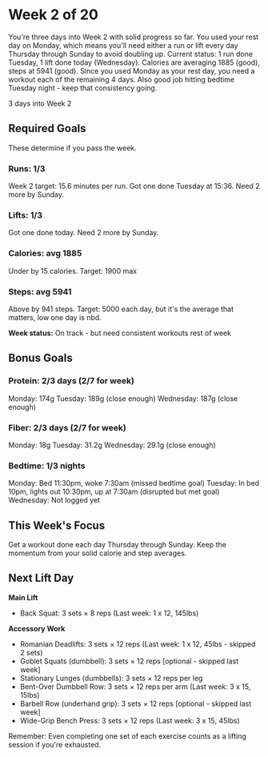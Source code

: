 # Week 2 of 20

You're three days into Week 2 with solid progress so far. You used your rest day on Monday, which means you'll need either a run or lift every day Thursday through Sunday to avoid doubling up. Current status: 1 run done Tuesday, 1 lift done today (Wednesday). Calories are averaging 1885 (good), steps at 5941 (good). Since you used Monday as your rest day, you need a workout each of the remaining 4 days. Also good job hitting bedtime Tuesday night - keep that consistency going.

3 days into Week 2

## Required Goals

These determine if you pass the week.

### Runs: 1/3

Week 2 target: 15.6 minutes per run. Got one done Tuesday at 15:36. Need 2 more by Sunday.

### Lifts: 1/3

Got one done today. Need 2 more by Sunday.

### Calories: avg 1885

Under by 15 calories. Target: 1900 max

### Steps: avg 5941

Above by 941 steps. Target: 5000 each day, but it's the average that matters, low one day is nbd.

**Week status:** On track - but need consistent workouts rest of week

## Bonus Goals

### Protein: 2/3 days (2/7 for week)

Monday: 174g
Tuesday: 189g (close enough)
Wednesday: 187g (close enough)

### Fiber: 2/3 days (2/7 for week)

Monday: 18g
Tuesday: 31.2g
Wednesday: 29.1g (close enough)

### Bedtime: 1/3 nights

Monday: Bed 11:30pm, woke 7:30am (missed bedtime goal)
Tuesday: In bed 10pm, lights out 10:30pm, up at 7:30am (disrupted but met goal)
Wednesday: Not logged yet

## This Week's Focus

Get a workout done each day Thursday through Sunday. Keep the momentum from your solid calorie and step averages.

## Next Lift Day

**Main Lift**
- Back Squat: 3 sets × 8 reps (Last week: 1 x 12, 145lbs)

**Accessory Work**
- Romanian Deadlifts: 3 sets × 12 reps (Last week: 1 x 12, 45lbs - skipped 2 sets)
- Goblet Squats (dumbbell): 3 sets × 12 reps [optional - skipped last week]
- Stationary Lunges (dumbbells): 3 sets × 12 reps per leg 
- Bent-Over Dumbbell Row: 3 sets × 12 reps per arm (Last week: 3 x 15, 15lbs)
- Barbell Row (underhand grip): 3 sets × 12 reps [optional - skipped last week]
- Wide-Grip Bench Press: 3 sets × 12 reps (Last week: 3 x 15, 45lbs)

Remember: Even completing one set of each exercise counts as a lifting session if you're exhausted.